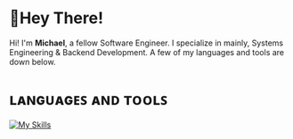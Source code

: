 # 👋Hey There!
Hi! I'm **Michael**, a fellow Software Engineer. I specialize in mainly, Systems Engineering & Backend Development. A few of my languages and tools are down below.

# ʟᴀɴɢᴜᴀɢᴇꜱ ᴀɴᴅ ᴛᴏᴏʟꜱ
[![My Skills](https://skillicons.dev/icons?i=java,python,ts,mysql,mongodb,flask,idea,vscode,visualstudio)](https://skillicons.dev)
